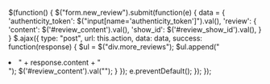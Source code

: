 $(function() {
  $("form.new_review").submit(function(e) {
    data = {
      'authenticity_token': $("input[name='authenticity_token']").val(),
      'review': {
        'content': $('#review_content').val(),
        'show_id': $('#review_show_id').val(),
      }
    }
    $.ajax({
      type: "post",
      url: this.action,
      data: data,
      success: function(response) {
        $ul = $("div.more_reviews");
        $ul.append("<li>" + response.content + "</li>");
        $('#review_content').val("");
      }
    });
    e.preventDefault();
  });
});
